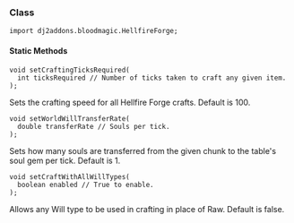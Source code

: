 ### Class

```zenscript
import dj2addons.bloodmagic.HellfireForge;
```

#### Static Methods

```zenscript
void setCraftingTicksRequired(
  int ticksRequired // Number of ticks taken to craft any given item.
);
```

Sets the crafting speed for all Hellfire Forge crafts. Default is 100.

```zenscript
void setWorldWillTransferRate(
  double transferRate // Souls per tick.
);
```

Sets how many souls are transferred from the given chunk to the table's soul gem per tick. Default is 1.

```zenscript
void setCraftWithAllWillTypes(
  boolean enabled // True to enable.
);
```

Allows any Will type to be used in crafting in place of Raw. Default is false.

